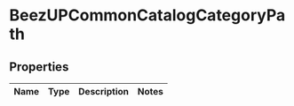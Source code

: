 
# BeezUPCommonCatalogCategoryPath

## Properties
Name | Type | Description | Notes
------------ | ------------- | ------------- | -------------



